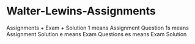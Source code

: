 # Walter-Lewins-Assignments
Assignments + Exam + Solution
1 means Assignment Question
1s means Assignment Solution
e means Exam Questions
es means Exam Solution
